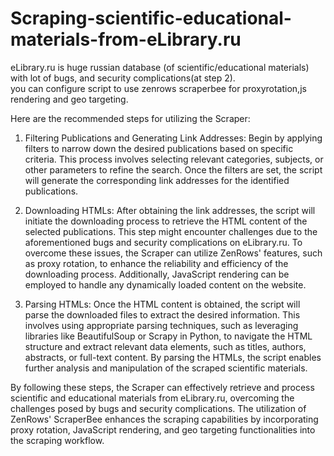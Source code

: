 # Scraping-scientific-educational-materials-from-eLibrary.ru
eLibrary.ru is huge russian database (of scientific/educational materials) with lot of bugs, and security complications(at step 2).  
you can configure script to use zenrows  scraperbee for proxyrotation,js rendering and geo targeting.  

Here are the recommended steps for utilizing the Scraper:

1) Filtering Publications and Generating Link Addresses: Begin by applying filters to narrow down the desired publications based on specific criteria. This process involves selecting relevant categories, subjects, or other parameters to refine the search. Once the filters are set, the script will generate the corresponding link addresses for the identified publications.

2) Downloading HTMLs: After obtaining the link addresses, the script will initiate the downloading process to retrieve the HTML content of the selected publications. This step might encounter challenges due to the aforementioned bugs and security complications on eLibrary.ru. To overcome these issues, the Scraper can utilize ZenRows' features, such as proxy rotation, to enhance the reliability and efficiency of the downloading process. Additionally, JavaScript rendering can be employed to handle any dynamically loaded content on the website.

3) Parsing HTMLs: Once the HTML content is obtained, the script will parse the downloaded files to extract the desired information. This involves using appropriate parsing techniques, such as leveraging libraries like BeautifulSoup or Scrapy in Python, to navigate the HTML structure and extract relevant data elements, such as titles, authors, abstracts, or full-text content. By parsing the HTMLs, the script enables further analysis and manipulation of the scraped scientific materials.

By following these steps, the Scraper can effectively retrieve and process scientific and educational materials from eLibrary.ru, overcoming the challenges posed by bugs and security complications. The utilization of ZenRows' ScraperBee enhances the scraping capabilities by incorporating proxy rotation, JavaScript rendering, and geo targeting functionalities into the scraping workflow.
